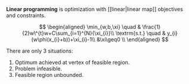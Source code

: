 **Linear programming** is optimization with [[linear|linear map]] objectives and constraints. 

$$
\begin{aligned}
\min_{w,b,\xi} \quad & \frac{1}{2}w\^{t}w+C\sum_{i=1}^{N}{\xi_{i}}\\
\textrm{s.t.} \quad & y_{i}(w\phi(x_{i}+b))+\xi_{i}-1\\
  &\xi\geq0    \\
\end{aligned}
$$

There are only 3 situations:

1. Optimum achieved at vertex of feasible region.
2. Problem infeasible.
3. Feasible region unbounded.